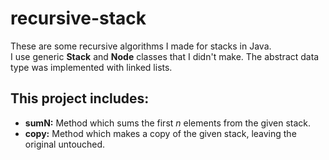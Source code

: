 # recursive-stack
These are some recursive algorithms I made for stacks in Java.  
I use generic **Stack** and **Node** classes that I didn't make. 
The abstract data type was implemented with linked lists.

## This project includes:  
* **sumN:** Method which sums the first _n_ elements from the given stack.
* **copy:** Method which makes a copy of the given stack, leaving the original untouched.

